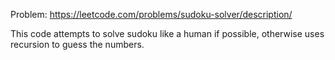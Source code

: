 Problem: https://leetcode.com/problems/sudoku-solver/description/

This code attempts to solve sudoku like a human if possible, otherwise uses recursion to guess the numbers.
